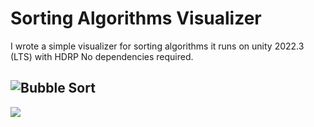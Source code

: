 # Sorting Algorithms Visualizer
I wrote a simple visualizer for sorting algorithms it runs on unity 2022.3 (LTS) with HDRP
No dependencies required.

## ![Bubble Sort](https://github.com/SzymonMis/sorting-algorithms-visualizer/blob/main/Assets/Scripts/Algorithms/BubbleSort.cs)
![](https://github.com/SzymonMis/sorting-algorithms-visualizer/blob/main/Readme%20Media/BubbleSort.gif)
